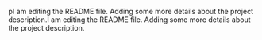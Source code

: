 
pI am editing the README file. Adding some more details about the project description.I am editing the README file. Adding some more details about the project description.

